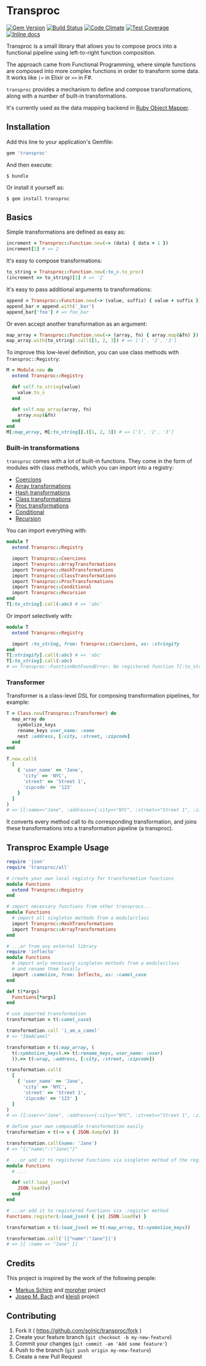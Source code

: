 [gem]: https://rubygems.org/gems/transproc
[travis]: https://travis-ci.org/solnic/transproc
[codeclimate]: https://codeclimate.com/github/solnic/transproc
[coveralls]: https://coveralls.io/r/solnic/transproc
[inchpages]: https://inch-ci.org/github/solnic/transproc

# Transproc

[![Gem Version](https://badge.fury.io/rb/transproc.svg)][gem]
[![Build Status](https://travis-ci.org/solnic/transproc.svg?branch=master)][travis]
[![Code Climate](https://codeclimate.com/github/solnic/transproc/badges/gpa.svg)][codeclimate]
[![Test Coverage](https://codeclimate.com/github/solnic/transproc/badges/coverage.svg)][codeclimate]
[![Inline docs](https://inch-ci.org/github/solnic/transproc.svg?branch=master)][inchpages]

Transproc is a small library that allows you to compose procs into a functional pipeline using left-to-right function composition.

The approach came from Functional Programming, where simple functions are composed into more complex functions in order to transform some data. It works like `|>` in Elixir
or `>>` in F#.

`transproc` provides a mechanism to define and compose transformations,
along with a number of built-in transformations.

It's currently used as the data mapping backend in [Ruby Object Mapper](https://rom-rb.org).

## Installation

Add this line to your application's Gemfile:

```ruby
gem 'transproc'
```

And then execute:

    $ bundle

Or install it yourself as:

    $ gem install transproc

## Basics

Simple transformations are defined as easy as:

```ruby
increment = Transproc::Function.new(-> (data) { data + 1 })
increment[1] # => 2
```

It's easy to compose transformations:

```ruby
to_string = Transproc::Function.new(:to_s.to_proc)
(increment >> to_string)[1] # => '2'
```

It's easy to pass additional arguments to transformations:

```ruby
append = Transproc::Function.new(-> (value, suffix) { value + suffix })
append_bar = append.with('_bar')
append_bar['foo'] # => foo_bar
```

Or even accept another transformation as an argument:

```ruby
map_array = Transproc::Function.new(-> (array, fn) { array.map(&fn) })
map_array.with(to_string).call([1, 2, 3]) # => ['1', '2', '3']
```

To improve this low-level definition, you can use class methods
with `Transproc::Registry`:

```ruby
M = Module.new do
  extend Transproc::Registry

  def self.to_string(value)
    value.to_s
  end

  def self.map_array(array, fn)
    array.map(&fn)
  end
end
M[:map_array, M[:to_string]].([1, 2, 3]) # => ['1', '2', '3']
```

### Built-in transformations

`transproc` comes with a lot of built-in functions. They come in the form of
modules with class methods, which you can import into a registry:

* [Coercions](https://www.rubydoc.info/gems/transproc/Transproc/Coercions)
* [Array transformations](https://www.rubydoc.info/gems/transproc/Transproc/ArrayTransformations)
* [Hash transformations](https://www.rubydoc.info/gems/transproc/Transproc/HashTransformations)
* [Class transformations](https://www.rubydoc.info/gems/transproc/Transproc/ClassTransformations)
* [Proc transformations](https://www.rubydoc.info/gems/transproc/Transproc/ProcTransformations)
* [Conditional](https://www.rubydoc.info/gems/transproc/Transproc/Conditional)
* [Recursion](https://www.rubydoc.info/gems/transproc/Transproc/Recursion)

You can import everything with:

```ruby
module T
  extend Transproc::Registry

  import Transproc::Coercions
  import Transproc::ArrayTransformations
  import Transproc::HashTransformations
  import Transproc::ClassTransformations
  import Transproc::ProcTransformations
  import Transproc::Conditional
  import Transproc::Recursion
end
T[:to_string].call(:abc) # => 'abc'
```

Or import selectively with:

```ruby
module T
  extend Transproc::Registry

  import :to_string, from: Transproc::Coercions, as: :stringify
end
T[:stringify].call(:abc) # => 'abc'
T[:to_string].call(:abc)
# => Transproc::FunctionNotFoundError: No registered function T[:to_string]
```

### Transformer

Transformer is a class-level DSL for composing transformation pipelines,
for example:

```ruby
T = Class.new(Transproc::Transformer) do
  map_array do
    symbolize_keys
    rename_keys user_name: :name
    nest :address, [:city, :street, :zipcode]
  end
end

T.new.call(
  [
    { 'user_name' => 'Jane',
      'city' => 'NYC',
      'street' => 'Street 1',
      'zipcode' => '123'
    }
  ]
)
# => [{:name=>"Jane", :address=>{:city=>"NYC", :street=>"Street 1", :zipcode=>"123"}}]
```

It converts every method call to its corresponding transformation, and joins
these transformations into a transformation pipeline (a transproc).

## Transproc Example Usage

``` ruby
require 'json'
require 'transproc/all'

# create your own local registry for transformation functions
module Functions
  extend Transproc::Registry
end

# import necessary functions from other transprocs...
module Functions
  # import all singleton methods from a module/class
  import Transproc::HashTransformations
  import Transproc::ArrayTransformations
end

# ...or from any external library
require 'inflecto'
module Functions
  # import only necessary singleton methods from a module/class
  # and rename them locally
  import :camelize, from: Inflecto, as: :camel_case
end

def t(*args)
  Functions[*args]
end

# use imported transformation
transformation = t(:camel_case)

transformation.call 'i_am_a_camel'
# => "IAmACamel"

transformation = t(:map_array, (
  t(:symbolize_keys).>> t(:rename_keys, user_name: :user)
  )).>> t(:wrap, :address, [:city, :street, :zipcode])

transformation.call(
  [
    { 'user_name' => 'Jane',
      'city' => 'NYC',
      'street' => 'Street 1',
      'zipcode' => '123' }
  ]
)
# => [{:user=>"Jane", :address=>{:city=>"NYC", :street=>"Street 1", :zipcode=>"123"}}]

# define your own composable transformation easily
transformation = t(-> v { JSON.dump(v) })

transformation.call(name: 'Jane')
# => "{\"name\":\"Jane\"}"

# ...or add it to registered functions via singleton method of the registry
module Functions
  # ...

  def self.load_json(v)
    JSON.load(v)
  end
end

# ...or add it to registered functions via .register method
Functions.register(:load_json) { |v| JSON.load(v) }

transformation = t(:load_json) >> t(:map_array, t(:symbolize_keys))

transformation.call('[{"name":"Jane"}]')
# => [{ :name => "Jane" }]
```

## Credits

This project is inspired by the work of the following people:

* [Markus Schirp](https://github.com/mbj) and [morpher](https://github.com/mbj/morpher) project
* [Josep M. Bach](https://github.com/txus) and [kleisli](https://github.com/txus/kleisli) project

## Contributing

1. Fork it ( https://github.com/solnic/transproc/fork )
2. Create your feature branch (`git checkout -b my-new-feature`)
3. Commit your changes (`git commit -am 'Add some feature'`)
4. Push to the branch (`git push origin my-new-feature`)
5. Create a new Pull Request
